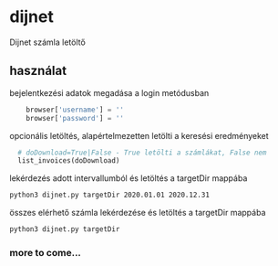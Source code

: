 # dijnet
Dijnet számla letöltő

## használat
bejelentkezési adatok megadása a login metódusban
```python
    browser['username'] = ''
    browser['password'] = ''
```

opcionális letöltés, alapértelmezetten letölti a keresési eredményeket
```python
  # doDownload=True|False - True letölti a számlákat, False nem
  list_invoices(doDownload)
```

lekérdezés adott intervallumból és letöltés a targetDir mappába
```bash
python3 dijnet.py targetDir 2020.01.01 2020.12.31
```
összes elérhető számla lekérdezése és letöltés a targetDir mappába

```bash
python3 dijnet.py targetDir
```
### more to come...
